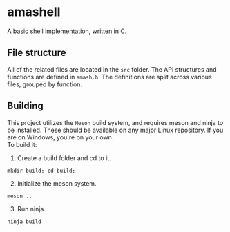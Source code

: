 # amashell
A basic shell implementation, written in C.

## File structure
All of the related files are located in the `src` folder.
The API structures and functions are defined in `amash.h`.
The definitions are split across various files, grouped by function.

## Building
This project utilizes the `Meson` build system, and requires meson and ninja to be installed.
These should be available on any major Linux repository. If you are on Windows, you're on your own.  
To build it:

1. Create a build folder and cd to it.
```
mkdir build; cd build;
```
2. Initialize the meson system.
```
meson ..
```
3. Run ninja.
```
ninja build
```
